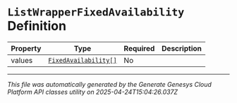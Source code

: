# `ListWrapperFixedAvailability` Definition

| Property | Type | Required | Description |
|----------|------|----------|-------------|
| values | [`FixedAvailability[]`](fixedavailability-definition.md) | No |  |

---

*This file was automatically generated by the Generate Genesys Cloud Platform API classes utility on 2025-04-24T15:04:26.037Z*